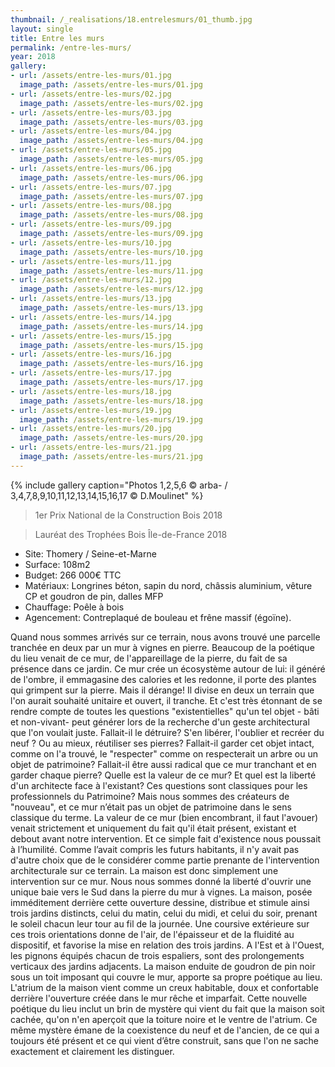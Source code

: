 ```yaml
---
thumbnail: /_realisations/18.entrelesmurs/01_thumb.jpg
layout: single
title: Entre les murs
permalink: /entre-les-murs/
year: 2018
gallery:
- url: /assets/entre-les-murs/01.jpg
  image_path: /assets/entre-les-murs/01.jpg
- url: /assets/entre-les-murs/02.jpg
  image_path: /assets/entre-les-murs/02.jpg
- url: /assets/entre-les-murs/03.jpg
  image_path: /assets/entre-les-murs/03.jpg
- url: /assets/entre-les-murs/04.jpg
  image_path: /assets/entre-les-murs/04.jpg
- url: /assets/entre-les-murs/05.jpg
  image_path: /assets/entre-les-murs/05.jpg
- url: /assets/entre-les-murs/06.jpg
  image_path: /assets/entre-les-murs/06.jpg
- url: /assets/entre-les-murs/07.jpg
  image_path: /assets/entre-les-murs/07.jpg
- url: /assets/entre-les-murs/08.jpg
  image_path: /assets/entre-les-murs/08.jpg
- url: /assets/entre-les-murs/09.jpg
  image_path: /assets/entre-les-murs/09.jpg
- url: /assets/entre-les-murs/10.jpg
  image_path: /assets/entre-les-murs/10.jpg
- url: /assets/entre-les-murs/11.jpg
  image_path: /assets/entre-les-murs/11.jpg
- url: /assets/entre-les-murs/12.jpg
  image_path: /assets/entre-les-murs/12.jpg
- url: /assets/entre-les-murs/13.jpg
  image_path: /assets/entre-les-murs/13.jpg
- url: /assets/entre-les-murs/14.jpg
  image_path: /assets/entre-les-murs/14.jpg
- url: /assets/entre-les-murs/15.jpg
  image_path: /assets/entre-les-murs/15.jpg
- url: /assets/entre-les-murs/16.jpg
  image_path: /assets/entre-les-murs/16.jpg
- url: /assets/entre-les-murs/17.jpg
  image_path: /assets/entre-les-murs/17.jpg
- url: /assets/entre-les-murs/18.jpg
  image_path: /assets/entre-les-murs/18.jpg
- url: /assets/entre-les-murs/19.jpg
  image_path: /assets/entre-les-murs/19.jpg
- url: /assets/entre-les-murs/20.jpg
  image_path: /assets/entre-les-murs/20.jpg
- url: /assets/entre-les-murs/21.jpg
  image_path: /assets/entre-les-murs/21.jpg
---
```



{% include gallery caption="Photos 1,2,5,6 © arba- / 3,4,7,8,9,10,11,12,13,14,15,16,17 © D.Moulinet" %}

> 1er Prix National de la Construction Bois 2018

> Lauréat des Trophées Bois Île-de-France 2018

  * Site: Thomery / Seine-et-Marne
  * Surface: 108m2
  * Budget: 266 000€ TTC 
  * Matériaux: Longrines béton, sapin du nord, châssis aluminium, vêture CP et goudron de pin, dalles MFP
  * Chauffage: Poêle à bois
  * Agencement: Contreplaqué de bouleau et frêne massif (égoïne).

 Quand nous sommes arrivés sur ce terrain, nous avons trouvé une parcelle tranchée en deux par un mur à vignes en pierre. Beaucoup de la poétique du lieu venait de ce mur, de l'appareillage de la pierre, du fait de sa présence dans ce jardin.
Ce mur crée un écosystème autour de lui: il généré de l'ombre, il emmagasine des calories et les redonne, il porte des plantes qui grimpent sur la pierre. Mais il dérange! Il divise en deux un terrain que l'on aurait souhaité unitaire et ouvert, il tranche. Et c'est très étonnant de se rendre compte de toutes les questions "existentielles" qu'un tel objet - bâti et non-vivant- peut générer lors de la recherche d'un geste architectural que l'on voulait juste. Fallait-il le détruire? S'en libérer, l'oublier et recréer du neuf ? Ou au mieux, réutiliser ses pierres?
Fallait-il garder cet objet intact, comme on l'a trouvé, le "respecter" comme on respecterait un arbre ou un objet de patrimoine? Fallait-il être aussi radical que ce mur tranchant et en garder chaque pierre?
Quelle est la valeur de ce mur? Et quel est la liberté d'un architecte face à l'existant?
Ces questions sont classiques pour les professionnels du Patrimoine? Mais nous sommes des créateurs de "nouveau", et ce mur n’était pas un objet de patrimoine dans le sens classique du terme.
La valeur de ce mur (bien encombrant, il faut l'avouer) venait strictement et uniquement du fait qu'il était présent, existant et debout avant notre intervention. Et ce simple fait d'existence nous poussait à l’humilité. Comme l’avait compris les futurs habitants, il n'y avait pas d'autre choix que de le considérer comme partie prenante de l'intervention architecturale sur ce terrain.
La maison est donc simplement une intervention sur ce mur.
Nous nous sommes donné la liberté d'ouvrir une unique baie vers le Sud dans la pierre du mur à vignes. La maison, posée imméditement derrière cette ouverture dessine, distribue et stimule ainsi trois jardins distincts, celui du matin, celui du midi, et celui du soir, prenant le soleil chacun leur tour au fil de la journée. Une coursive extérieure sur ces trois orientations donne de l'air, de l'épaisseur et de la fluidité au dispositif, et favorise la mise en relation des trois jardins. A l'Est et à l'Ouest, les pignons équipés chacun de trois espaliers, sont des prolongements verticaux des jardins adjacents.
La maison enduite de goudron de pin noir sous un toit imposant qui couvre le mur, apporte sa propre poétique au lieu. L'atrium de la maison vient comme un creux habitable, doux et confortable derrière l'ouverture créée dans le mur rêche et imparfait.
Cette nouvelle poétique du lieu inclut un brin de mystère qui vient du fait que la maison soit cachée, qu'on n'en aperçoit que la toiture noire et le ventre de l'atrium. Ce même mystère émane de la coexistence du neuf et de l'ancien, de ce qui a toujours été présent et ce qui vient d’être construit, sans que l'on ne sache exactement et clairement les distinguer.
